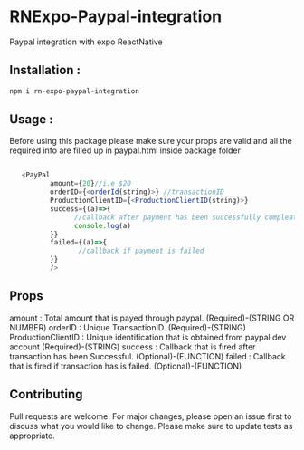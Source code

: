 # RNExpo-Paypal-integration
Paypal integration with expo ReactNative


## Installation :

  ```bash
  npm i rn-expo-paypal-integration
  ``` 
  
## Usage :
Before using this package please make sure your props are valid and all the required info are filled up in paypal.html inside package folder

```js

   <PayPal 
          amount={20}//i.e $20 
          orderID={<orderId(string)>} //transactionID
          ProductionClientID={<ProductionClientID(string)>}
          success={(a)=>{
                //callback after payment has been successfully compleated
                console.log(a)
          }} 
          failed={(a)=>{
                 //callback if payment is failed
          }}
          />
```

## Props

   amount             : Total amount that is payed through paypal.                      (Required)-(STRING OR NUMBER)
   orderID            : Unique TransactionID.                                           (Required)-(STRING)
   ProductionClientID : Unique identification that is obtained from paypal dev account  (Required)-(STRING)
   success            : Callback that is fired after transaction has been Successful.   (Optional)-(FUNCTION)
   failed             : Callback that is fired if transaction has is failed.            (Optional)-(FUNCTION)
   
## Contributing

Pull requests are welcome. For major changes, please open an issue first to discuss what you would like to change.
Please make sure to update tests as appropriate.
